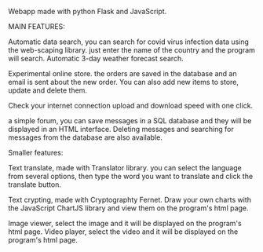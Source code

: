 Webapp made with python Flask and JavaScript.

MAIN FEATURES:

Automatic data search, you can search for covid virus infection data using the web-scaping library. just enter the name of the country and the program will search.
Automatic 3-day weather forecast search.

Experimental online store. the orders are saved in the database and an email is sent about the new order. You can also add new items to store, update and delete them.

Check your internet connection upload and download speed with one click.

a simple forum, you can save messages in a SQL database and they will be displayed in an HTML interface. Deleting messages and searching for messages from the database are also available.

Smaller features:

Text translate, made with Translator library. you can select the language from several options, then type the word you want to translate and click the translate button.

Text crypting, made with Cryptographty Fernet.
Draw your own charts with the JavaScript ChartJS library and view them on the program's html page.

Image viewer, select the image and it will be displayed on the program's html page.
Video player, select the video and it will be displayed on the program's html page.
